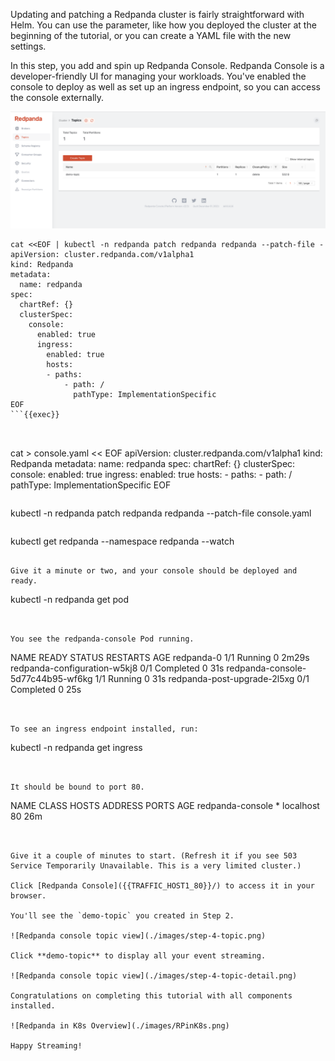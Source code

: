 Updating and patching a Redpanda cluster is fairly straightforward with Helm.
You can use the parameter, like how you deployed the cluster at the beginning of the tutorial, or you can create a YAML file with the new settings.

In this step, you add and spin up Redpanda Console. Redpanda Console is a developer-friendly UI for managing your workloads. You've enabled the console to deploy as well as set up an ingress endpoint, so you can access the console externally.  

![Redpanda console overview](./images/step-4-overview.png)

```
cat <<EOF | kubectl -n redpanda patch redpanda redpanda --patch-file -
apiVersion: cluster.redpanda.com/v1alpha1
kind: Redpanda
metadata:
  name: redpanda
spec:
  chartRef: {}
  clusterSpec:
    console:
      enabled: true
      ingress:
        enabled: true
        hosts:
        - paths:
            - path: /
              pathType: ImplementationSpecific
EOF
```{{exec}}



```
cat > console.yaml << EOF
apiVersion: cluster.redpanda.com/v1alpha1
kind: Redpanda
metadata:
  name: redpanda
spec:
  chartRef: {}
  clusterSpec:
    console:
      enabled: true
      ingress:
        enabled: true
        hosts:
        - paths:
            - path: /
              pathType: ImplementationSpecific
EOF
```{{exec}}
```
kubectl -n redpanda patch redpanda redpanda --patch-file console.yaml
```{{exec}}

```
kubectl get redpanda --namespace redpanda --watch
```{{exec}}

Give it a minute or two, and your console should be deployed and ready. 

```
kubectl -n redpanda get pod
```{{exec}}


You see the redpanda-console Pod running. 

```
NAME                                READY   STATUS      RESTARTS   AGE
redpanda-0                          1/1     Running     0          2m29s
redpanda-configuration-w5kj8        0/1     Completed   0          31s
redpanda-console-5d77c44b95-wf6kg   1/1     Running     0          31s
redpanda-post-upgrade-2l5xg         0/1     Completed   0          25s
```


To see an ingress endpoint installed, run:

```
kubectl -n redpanda get ingress
```{{exec}}


It should be bound to port 80.

```
NAME               CLASS    HOSTS   ADDRESS     PORTS   AGE
redpanda-console   <none>   *       localhost   80      26m
```


Give it a couple of minutes to start. (Refresh it if you see 503 Service Temporarily Unavailable. This is a very limited cluster.)

Click [Redpanda Console]({{TRAFFIC_HOST1_80}}/) to access it in your browser.

You'll see the `demo-topic` you created in Step 2.

![Redpanda console topic view](./images/step-4-topic.png)

Click **demo-topic** to display all your event streaming.

![Redpanda console topic view](./images/step-4-topic-detail.png)

Congratulations on completing this tutorial with all components installed.

![Redpanda in K8s Overview](./images/RPinK8s.png)

Happy Streaming!